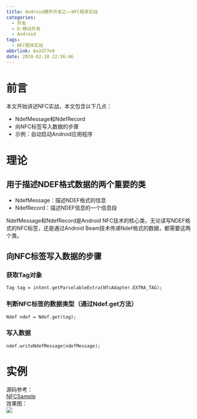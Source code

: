 ```yaml
---
title: Android硬件开发之——NFC程序实战
categories:
  - 开发
  - D-移动开发
  - Android
tags:
  - NFC程序实战
abbrlink: 6e2d77e9
date: 2018-02-28 22:56:46
---
```

# 前言 
本文开始讲述NFC实战，本文包含以下几点：  

- NdefMessage和NdefRecord
- 向NFC标签写入数据的步骤
- 示例：自动启动Android应用程序
<!--more-->

# 理论 
## 用于描述NDEF格式数据的两个重要的类
 
- NdefMessage：描述NDEF格式的信息
- NdefRecord：描述NDEF信息的一个信息段

NdefMessage和NdefRecord是Android NFC技术的核心类，无论读写NDEF格式的NFC标签，还是通过Android Beam技术传递Ndef格式的数据，都需要这两个类。  

## 向NFC标签写入数据的步骤

### 获取Tag对象
	Tag tag = intent.getParcelableExtra(NfcAdapter.EXTRA_TAG);
### 判断NFC标签的数据类型（通过Ndef.get方法）
	Ndef ndef = Ndef.get(tag);
### 写入数据
	ndef.writeNdefMessage(ndefMessage);
# 实例 
源码参考：     
[NFCSample][0]   
效果图：     
![][1]  
  



[0]: https://github.com/PGzxc/NFCSample
[1]: https://cdn.staticaly.com/gh/PGzxc/CDN/master/blog-image/nfc-select-run.gif



